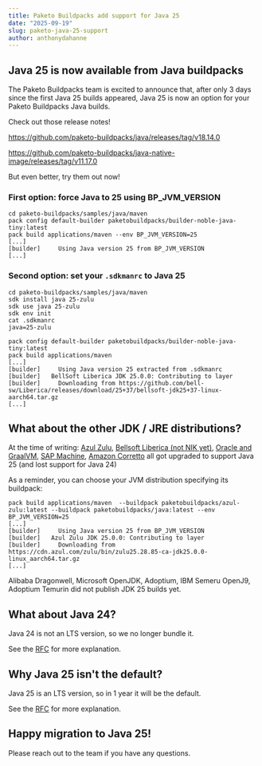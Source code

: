 ```yaml
---
title: Paketo Buildpacks add support for Java 25
date: "2025-09-19"
slug: paketo-java-25-support
author: anthonydahanne
---
```


## Java 25 is now available from Java buildpacks

The Paketo Buildpacks team is excited to announce that, after only 3 days since the first Java 25 builds appeared, Java 25 is now an option for your Paketo Buildpacks Java builds.

Check out those release notes!

https://github.com/paketo-buildpacks/java/releases/tag/v18.14.0

https://github.com/paketo-buildpacks/java-native-image/releases/tag/v11.17.0

But even better, try them out now!

### First option: force Java to 25 using BP_JVM_VERSION

```shell
cd paketo-buildpacks/samples/java/maven
pack config default-builder paketobuildpacks/builder-noble-java-tiny:latest
pack build applications/maven --env BP_JVM_VERSION=25
[...]
[builder]     Using Java version 25 from BP_JVM_VERSION
[...]
```

### Second option: set your `.sdkmanrc` to Java 25

```shell
cd paketo-buildpacks/samples/java/maven
sdk install java 25-zulu
sdk use java 25-zulu
sdk env init
cat .sdkmanrc 
java=25-zulu

pack config default-builder paketobuildpacks/builder-noble-java-tiny:latest
pack build applications/maven
[...]
[builder]     Using Java version 25 extracted from .sdkmanrc
[builder]   BellSoft Liberica JDK 25.0.0: Contributing to layer
[builder]     Downloading from https://github.com/bell-sw/Liberica/releases/download/25+37/bellsoft-jdk25+37-linux-aarch64.tar.gz
[...]
```

## What about the other JDK / JRE distributions?

At the time of writing: [Azul Zulu](https://github.com/paketo-buildpacks/azul-zulu/releases/tag/v11.3.0), [Bellsoft Liberica (not NIK yet)](https://github.com/paketo-buildpacks/bellsoft-liberica/releases/tag/v11.3.0), [Oracle and GraalVM](https://github.com/paketo-buildpacks/oracle/releases/tag/v4.2.0), [SAP Machine](https://github.com/paketo-buildpacks/sap-machine/releases/tag/v12.2.0), [Amazon Corretto](https://github.com/paketo-buildpacks/amazon-corretto/releases/tag/v9.3.0) all got upgraded to support Java 25 (and lost support for Java 24)

As a reminder, you can choose your JVM distribution specifying its buildpack:

```shell
pack build applications/maven  --buildpack paketobuildpacks/azul-zulu:latest --buildpack paketobuildpacks/java:latest --env BP_JVM_VERSION=25
[...]
[builder]     Using Java version 25 from BP_JVM_VERSION
[builder]   Azul Zulu JDK 25.0.0: Contributing to layer
[builder]     Downloading from https://cdn.azul.com/zulu/bin/zulu25.28.85-ca-jdk25.0.0-linux_aarch64.tar.gz
[...]
```

Alibaba Dragonwell, Microsoft OpenJDK, Adoptium, IBM Semeru OpenJ9, Adoptium Temurin did not publish JDK 25 builds yet. 

## What about Java 24? 

Java 24 is not an LTS version, so we no longer bundle it.

See the [RFC](https://github.com/paketo-buildpacks/rfcs/blob/main/text/java/0014-selecting-default-java-version.md) for more explanation.

## Why Java 25 isn't the default?

Java 25 is an LTS version, so in 1 year it will be the default.

See the [RFC](https://github.com/paketo-buildpacks/rfcs/blob/main/text/java/0014-selecting-default-java-version.md) for more explanation.

## Happy migration to Java 25!

Please reach out to the team if you have any questions.
